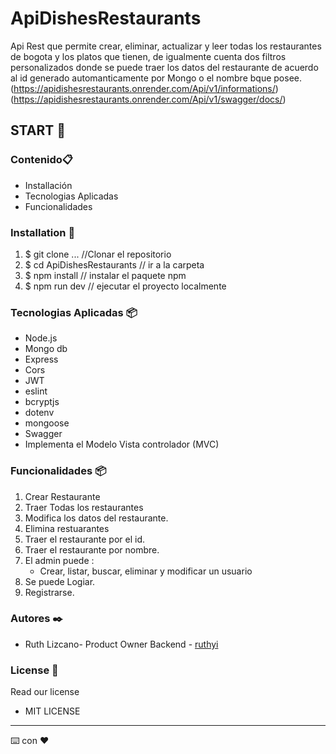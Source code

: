 # ApiDishesRestaurants
Api Rest que permite crear, eliminar, actualizar y leer todas los restaurantes de bogota y los platos que tienen, de igualmente cuenta dos filtros personalizados
donde se puede traer los datos del restaurante de acuerdo al id generado automanticamente por Mongo o el nombre bque posee.
(https://apidishesrestaurants.onrender.com/Api/v1/informations/)
(https://apidishesrestaurants.onrender.com/Api/v1/swagger/docs/)
 
## START 🚀 

### Contenido📋 
* Installación
* Tecnologias Aplicadas
* Funcionalidades

 
### Installation 🔧 
1. $ git clone ... //Clonar el repositorio
2. $ cd ApiDishesRestaurants   // ir a la carpeta
3. $ npm install       // instalar el paquete npm
4. $ npm run dev // ejecutar el proyecto localmente


### Tecnologias Aplicadas 📦

* Node.js
* Mongo db
* Express
* Cors
* JWT
* eslint
* bcryptjs
* dotenv
* mongoose
* Swagger
* Implementa el Modelo Vista controlador (MVC)

### Funcionalidades 📦 
 
1. Crear Restaurante
2. Traer Todas los restaurantes
3. Modifica los datos del restaurante.
4. Elimina restuarantes
5. Traer el restaurante por el id.
6. Traer el restaurante por nombre.
7. El admin puede :
   - Crear, listar, buscar, eliminar y modificar un usuario
8. Se puede Logiar.
9. Registrarse.


### Autores ✒️ 
* Ruth Lizcano- Product Owner  Backend - [ruthyi](https://github.com/ruthyi)
 
 
 
### License 📄 
Read our license 
 
- MIT LICENSE 
 
 
 
--- 
⌨️ con ❤️

